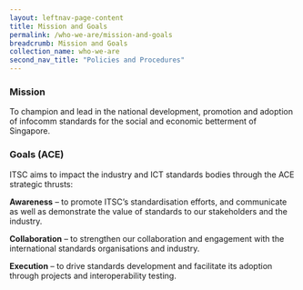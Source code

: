 ```yaml
---
layout: leftnav-page-content
title: Mission and Goals
permalink: /who-we-are/mission-and-goals
breadcrumb: Mission and Goals
collection_name: who-we-are
second_nav_title: "Policies and Procedures"
---
```


### Mission
To champion and lead in the national development, promotion and adoption of infocomm standards for the social and economic betterment of Singapore.

### Goals (ACE)
ITSC aims to impact the industry and ICT standards bodies through the ACE strategic thrusts:

**Awareness** – to promote ITSC’s standardisation efforts, and communicate as well as demonstrate the value of standards to our stakeholders and the industry.

**Collaboration** – to strengthen our collaboration and engagement with the international standards organisations and industry.

**Execution** – to drive standards development and facilitate its adoption through projects and interoperability testing.
